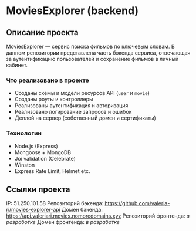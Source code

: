 # MoviesExplorer (backend)

## Описание проекта

MoviesExplorer — сервис поиска фильмов по ключевым словам. В данном репозитории представлена часть бэкенда сервиса, отвечающая за аутентификацию пользователей и сохранение фильмов в личный кабинет.

### Что реализовано в проекте

* Созданы схемы и модели ресурсов API (`user` и `movie`)
* Созданы роуты и контроллеры
* Реализованы аутентификация и авторизация
* Реализовано логирование запросов и ошибок
* Деплой на сервер (собственный домен и сертификаты)

### Технологии

* Node.js (Express)
* Mongoose + MongoDB
* Joi validation (Celebrate)
* Winston
* Express Rate Limit, Helmet etc.

## Ссылки проекта

IP: 51.250.101.58
Репозиторий бэкенда: https://github.com/valeria-ri/movies-explorer-api
Домен бэкенда: https://api.valeriari.movies.nomoredomains.xyz
Репозиторий фронтенда: _в разработке_
Домен фронтенда: _в разработке_
